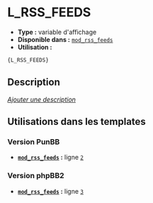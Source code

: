 # L_RSS_FEEDS
* __Type :__ variable d'affichage
* __Disponible dans :__ [`mod_rss_feeds`](../tpl/var/mod_rss_feeds.md#readme)
* __Utilisation :__

```html
{L_RSS_FEEDS}
```

## Description
[*Ajouter une description*](https://fa-tvars.appspot.com/var/L_RSS_FEEDS)

## Utilisations dans les templates

### Version PunBB
* __[`mod_rss_feeds`](../tpl/var/mod_rss_feeds.md#readme) :__ ligne [`2`](../tpl/src/punbb/mod_rss_feeds.tpl#L2)

### Version phpBB2
* __[`mod_rss_feeds`](../tpl/var/mod_rss_feeds.md#readme) :__ ligne [`3`](../tpl/src/subsilver/mod_rss_feeds.tpl#L3)